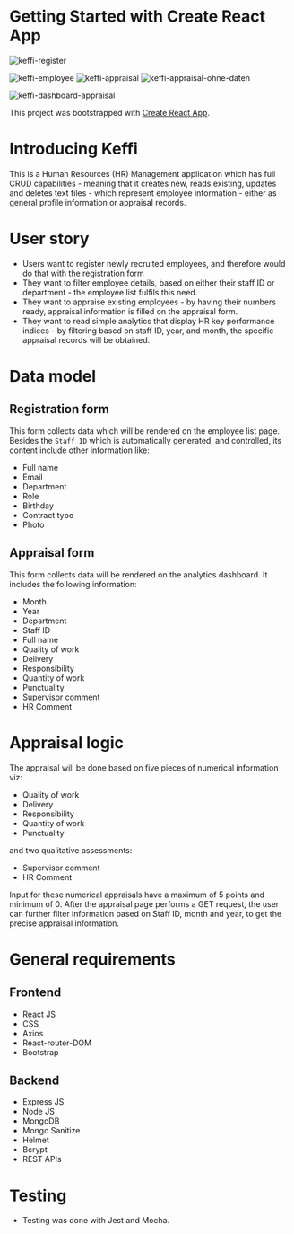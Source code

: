 # Getting Started with Create React App


![keffi-register](https://user-images.githubusercontent.com/72194611/164046336-f088be36-76f6-47da-8d73-e9b4263afad7.JPG)

![keffi-employee](https://user-images.githubusercontent.com/72194611/164046369-b70cd9f2-2894-493c-91fe-8dce743f3275.JPG)
![keffi-appraisal](https://user-images.githubusercontent.com/72194611/164046400-d14a26cd-99b3-4ef9-be21-844f6915f65f.JPG)
![keffi-appraisal-ohne-daten](https://user-images.githubusercontent.com/72194611/164046436-24220ea9-2fea-480f-9876-95d376a9f4cd.JPG)

![keffi-dashboard-appraisal](https://user-images.githubusercontent.com/72194611/164046674-fcc3c8c8-7d99-4ec1-b90c-c71b7f8b9882.JPG)

This project was bootstrapped with [Create React App](https://github.com/facebook/create-react-app).

# Introducing Keffi
This is a Human Resources (HR) Management application which has full CRUD capabilities - meaning that it creates new, reads existing, updates and deletes text files - which represent employee information - either as general profile information or appraisal records.

# User story
 - Users want to register newly recruited employees, and therefore would do that with the registration form
 - They want to filter employee details, based on either their staff ID or department - the employee list fulfils this need.
 - They want to appraise existing employees - by having their numbers ready, appraisal information is filled on the appraisal form.
 - They want to read simple analytics that display HR key performance indices - by filtering based on staff ID, year, and month, the specific appraisal records will be      obtained.

# Data model
  ## Registration form
  This form collects data which will be rendered on the employee list page. Besides the `Staff ID` which is automatically generated, and controlled, its content include   other information like:
  - Full name
  - Email
  - Department
  - Role
  - Birthday
  - Contract type
  - Photo

  ## Appraisal form
  This form collects data will be rendered on the analytics dashboard. It includes the following information:
  - Month
  - Year
  - Department
  - Staff ID
  - Full name
  - Quality of work
  - Delivery
  - Responsibility
  - Quantity of work
  - Punctuality
  - Supervisor comment
  - HR Comment

 # Appraisal logic
 The appraisal will be done based on five pieces of numerical information viz:
  - Quality of work
  - Delivery
  - Responsibility
  - Quantity of work
  - Punctuality

 and two qualitative assessments:
  - Supervisor comment
  - HR Comment
  
  Input for these numerical appraisals have a maximum of 5 points and minimum of 0.
  After the appraisal page performs a GET request, the user can further filter information based on Staff ID, month and year, to get the precise appraisal
  information.
  
  # General requirements
  
   ## Frontend
   - React JS
   - CSS
   - Axios
   - React-router-DOM
   - Bootstrap

   ## Backend
   - Express JS
   - Node JS
   - MongoDB
   - Mongo Sanitize
   - Helmet
   - Bcrypt
   - REST APIs

  # Testing
  
  - Testing was done with Jest and Mocha.
  
